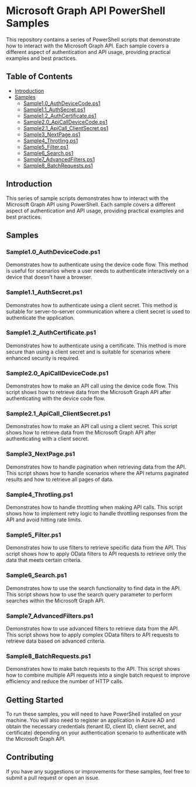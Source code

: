 # Microsoft Graph API PowerShell Samples

This repository contains a series of PowerShell scripts that demonstrate how to interact with the Microsoft Graph API. Each sample covers a different aspect of authentication and API usage, providing practical examples and best practices.

## Table of Contents

- [Introduction](#introduction)
- [Samples](#samples)
  - [Sample1.0_AuthDeviceCode.ps1](#sample10_authdevicecodeps1)
  - [Sample1.1_AuthSecret.ps1](#sample11_authsecretps1)
  - [Sample1.2_AuthCertificate.ps1](#sample12_authcertificateps1)
  - [Sample2.0_ApiCallDeviceCode.ps1](#sample20_apicalldevicecodeps1)
  - [Sample2.1_ApiCall_ClientSecret.ps1](#sample21_apicall_clientsecretps1)
  - [Sample3_NextPage.ps1](#sample3_nextpageps1)
  - [Sample4_Throtling.ps1](#sample4_throtlingps1)
  - [Sample5_Filter.ps1](#sample5_filterps1)
  - [Sample6_Search.ps1](#sample6_searchps1)
  - [Sample7_AdvancedFilters.ps1](#sample7_advancedfiltersps1)
  - [Sample8_BatchRequests.ps1](#sample8_batchrequestsps1)

## Introduction

This series of sample scripts demonstrates how to interact with the Microsoft Graph API using PowerShell. Each sample covers a different aspect of authentication and API usage, providing practical examples and best practices.

## Samples

### Sample1.0_AuthDeviceCode.ps1

Demonstrates how to authenticate using the device code flow. This method is useful for scenarios where a user needs to authenticate interactively on a device that doesn't have a browser.

### Sample1.1_AuthSecret.ps1

Demonstrates how to authenticate using a client secret. This method is suitable for server-to-server communication where a client secret is used to authenticate the application.

### Sample1.2_AuthCertificate.ps1

Demonstrates how to authenticate using a certificate. This method is more secure than using a client secret and is suitable for scenarios where enhanced security is required.

### Sample2.0_ApiCallDeviceCode.ps1

Demonstrates how to make an API call using the device code flow. This script shows how to retrieve data from the Microsoft Graph API after authenticating with the device code flow.

### Sample2.1_ApiCall_ClientSecret.ps1

Demonstrates how to make an API call using a client secret. This script shows how to retrieve data from the Microsoft Graph API after authenticating with a client secret.

### Sample3_NextPage.ps1

Demonstrates how to handle pagination when retrieving data from the API. This script shows how to handle scenarios where the API returns paginated results and how to retrieve all pages of data.

### Sample4_Throtling.ps1

Demonstrates how to handle throttling when making API calls. This script shows how to implement retry logic to handle throttling responses from the API and avoid hitting rate limits.

### Sample5_Filter.ps1

Demonstrates how to use filters to retrieve specific data from the API. This script shows how to apply OData filters to API requests to retrieve only the data that meets certain criteria.

### Sample6_Search.ps1

Demonstrates how to use the search functionality to find data in the API. This script shows how to use the search query parameter to perform searches within the Microsoft Graph API.

### Sample7_AdvancedFilters.ps1

Demonstrates how to use advanced filters to retrieve data from the API. This script shows how to apply complex OData filters to API requests to retrieve data based on advanced criteria.

### Sample8_BatchRequests.ps1

Demonstrates how to make batch requests to the API. This script shows how to combine multiple API requests into a single batch request to improve efficiency and reduce the number of HTTP calls.

## Getting Started

To run these samples, you will need to have PowerShell installed on your machine. You will also need to register an application in Azure AD and obtain the necessary credentials (tenant ID, client ID, client secret, and certificate) depending on your authentication scenario to authenticate with the Microsoft Graph API.

## Contributing

If you have any suggestions or improvements for these samples, feel free to submit a pull request or open an issue.
